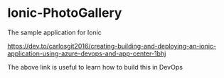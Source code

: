 # Ionic-PhotoGallery

The sample application for Ionic

<https://dev.to/carlosgit2016/creating-building-and-deploying-an-ionic-application-using-azure-devops-and-app-center-1bhj>

The above link is useful to learn how to build this in DevOps
